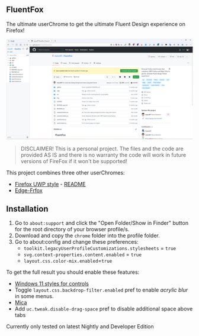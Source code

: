## FluentFox

The ultimate userChrome to get the ultimate Fluent Design experience on Firefox!

![FluentFox](preview.png)

> DISCLAIMER! This is a personal project. The files and the code are provided AS IS and there is no warranty the code will work in future versions of FireFox if it won't be supported!

This project combines three other userChromes:

* [Firefox UWP style](https://github.com/Guerra24/Firefox-UWP-Style) - [README](README-uwp.md)
* [Edge-Frfox](https://github.com/bmFtZQ/Edge-FrFox)

## Installation

1. Go to `about:support` and click the "Open Folder/Show in Finder" button for the root directory of your browser profile/s.
2. Download and copy the `chrome` folder into the profile folder.
3. Go to about:config and change these preferences:
   - `toolkit.legacyUserProfileCustomizations.stylesheets` = `true`
   - `svg.context-properties.content.enabled` = `true`
   - `layout.css.color-mix.enabled`=`true`

To get the full result you should enable these features:

- [Windows 11 styles for controls](https://github.com/Guerra24/Firefox-UWP-Style#sun-valley)
- Toggle `layout.css.backdrop-filter.enabled` pref to enable *acrylic blur* in some menus.
- [Mica](https://github.com/Guerra24/Firefox-UWP-Style#mica-wip)
- Add `uc.tweak.disable-drag-space` pref to disable additional space above tabs

Currently only tested on latest Nightly and Developer Edition
